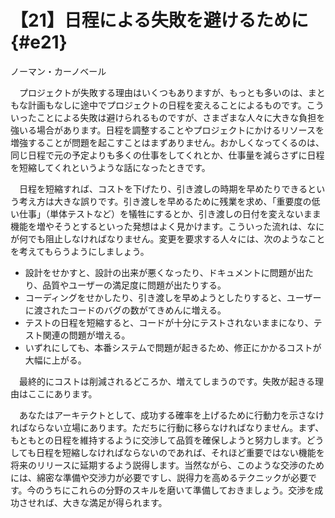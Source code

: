 # 【21】日程による失敗を避けるために{#e21}

<div class="author">ノーマン・カーノベール</div>

　プロジェクトが失敗する理由はいくつもありますが、もっとも多いのは、まともな計画もなしに途中でプロジェクトの日程を変えることによるものです。こういったことによる失敗は避けられるものですが、さまざまな人々に大きな負担を強いる場合があります。日程を調整することやプロジェクトにかけるリソースを増強することが問題を起こすことはまずありません。おかしくなってくるのは、同じ日程で元の予定よりも多くの仕事をしてくれとか、仕事量を減らさずに日程を短縮してくれというような話になったときです。

　日程を短縮すれば、コストを下げたり、引き渡しの時期を早めたりできるという考え方は大きな誤りです。引き渡しを早めるために残業を求め、「重要度の低い仕事」（単体テストなど）を犠牲にするとか、引き渡しの日付を変えないまま機能を増やそうとするといった発想はよく見かけます。こういった流れは、なにが何でも阻止しなければなりません。変更を要求する人々には、次のようなことを考えてもらうようにしましょう。

* 設計をせかすと、設計の出来が悪くなったり、ドキュメントに問題が出たり、品質やユーザーの満足度に問題が出たりする。
* コーディングをせかしたり、引き渡しを早めようとしたりすると、ユーザーに渡されたコードのバグの数がてきめんに増える。
* テストの日程を短縮すると、コードが十分にテストされないままになり、テスト関連の問題が増える。
* いずれにしても、本番システムで問題が起きるため、修正にかかるコストが大幅に上がる。

　最終的にコストは削減されるどころか、増えてしまうのです。失敗が起きる理由はここにあります。

　あなたはアーキテクトとして、成功する確率を上げるために行動力を示さなければならない立場にあります。ただちに行動に移らなければなりません。まず、もともとの日程を維持するように交渉して品質を確保しようと努力します。どうしても日程を短縮しなければならないのであれば、それほど重要ではない機能を将来のリリースに延期するよう説得します。当然ながら、このような交渉のためには、綿密な準備や交渉力が必要ですし、説得力を高めるテクニックが必要です。今のうちにこれらの分野のスキルを磨いて準備しておきましょう。交渉を成功させれば、大きな満足が得られます。
